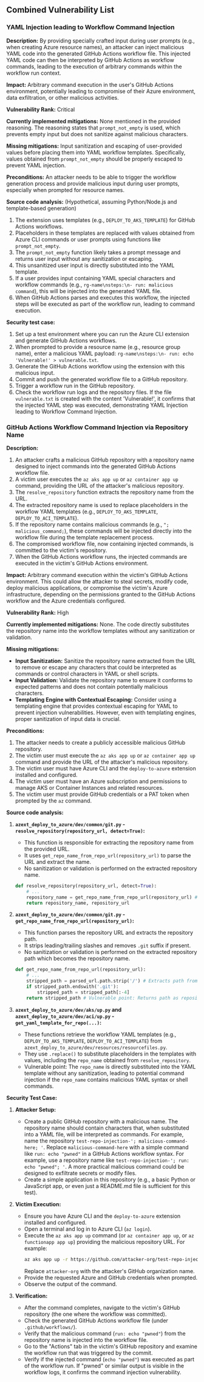## Combined Vulnerability List

### YAML Injection leading to Workflow Command Injection

**Description:**
By providing specially crafted input during user prompts (e.g., when creating Azure resource names), an attacker can inject malicious YAML code into the generated GitHub Actions workflow file. This injected YAML code can then be interpreted by GitHub Actions as workflow commands, leading to the execution of arbitrary commands within the workflow run context.

**Impact:**
Arbitrary command execution in the user's GitHub Actions environment, potentially leading to compromise of their Azure environment, data exfiltration, or other malicious activities.

**Vulnerability Rank:**
Critical

**Currently implemented mitigations:**
None mentioned in the provided reasoning. The reasoning states that `prompt_not_empty` is used, which prevents empty input but does not sanitize against malicious characters.

**Missing mitigations:**
Input sanitization and escaping of user-provided values before placing them into YAML workflow templates. Specifically, values obtained from `prompt_not_empty` should be properly escaped to prevent YAML injection.

**Preconditions:**
An attacker needs to be able to trigger the workflow generation process and provide malicious input during user prompts, especially when prompted for resource names.

**Source code analysis:**
(Hypothetical, assuming Python/Node.js and template-based generation)
1. The extension uses templates (e.g., `DEPLOY_TO_AKS_TEMPLATE`) for GitHub Actions workflows.
2. Placeholders in these templates are replaced with values obtained from Azure CLI commands or user prompts using functions like `prompt_not_empty`.
3. The `prompt_not_empty` function likely takes a prompt message and returns user input without any sanitization or escaping.
4. This unsanitized user input is directly substituted into the YAML template.
5. If a user provides input containing YAML special characters and workflow commands (e.g., `rg-name\nsteps:\n- run: malicious command`), this will be injected into the generated YAML file.
6. When GitHub Actions parses and executes this workflow, the injected steps will be executed as part of the workflow run, leading to command execution.

**Security test case:**
1. Set up a test environment where you can run the Azure CLI extension and generate GitHub Actions workflows.
2. When prompted to provide a resource name (e.g., resource group name), enter a malicious YAML payload: `rg-name\nsteps:\n- run: echo 'Vulnerable!' > vulnerable.txt`.
3. Generate the GitHub Actions workflow using the extension with this malicious input.
4. Commit and push the generated workflow file to a GitHub repository.
5. Trigger a workflow run in the GitHub repository.
6. Check the workflow run logs and the repository files. If the file `vulnerable.txt` is created with the content 'Vulnerable!', it confirms that the injected YAML step was executed, demonstrating YAML Injection leading to Workflow Command Injection.

### GitHub Actions Workflow Command Injection via Repository Name

**Description:**
1. An attacker crafts a malicious GitHub repository with a repository name designed to inject commands into the generated GitHub Actions workflow file.
2. A victim user executes the `az aks app up` or `az container app up` command, providing the URL of the attacker's malicious repository.
3. The `resolve_repository` function extracts the repository name from the URL.
4. The extracted repository name is used to replace placeholders in the workflow YAML templates (e.g., `DEPLOY_TO_AKS_TEMPLATE`, `DEPLOY_TO_ACI_TEMPLATE`).
5. If the repository name contains malicious commands (e.g., `"; malicious_command;`), these commands will be injected directly into the workflow file during the template replacement process.
6. The compromised workflow file, now containing injected commands, is committed to the victim's repository.
7. When the GitHub Actions workflow runs, the injected commands are executed in the victim's GitHub Actions environment.

**Impact:**
Arbitrary command execution within the victim's GitHub Actions environment. This could allow the attacker to steal secrets, modify code, deploy malicious applications, or compromise the victim's Azure infrastructure, depending on the permissions granted to the GitHub Actions workflow and the Azure credentials configured.

**Vulnerability Rank:**
High

**Currently implemented mitigations:**
None. The code directly substitutes the repository name into the workflow templates without any sanitization or validation.

**Missing mitigations:**
- **Input Sanitization:** Sanitize the repository name extracted from the URL to remove or escape any characters that could be interpreted as commands or control characters in YAML or shell scripts.
- **Input Validation:** Validate the repository name to ensure it conforms to expected patterns and does not contain potentially malicious characters.
- **Templating Engine with Contextual Escaping:** Consider using a templating engine that provides contextual escaping for YAML to prevent injection vulnerabilities. However, even with templating engines, proper sanitization of input data is crucial.

**Preconditions:**
1. The attacker needs to create a publicly accessible malicious GitHub repository.
2. The victim user must execute the `az aks app up` or `az container app up` command and provide the URL of the attacker's malicious repository.
3. The victim user must have Azure CLI and the `deploy-to-azure` extension installed and configured.
4. The victim user must have an Azure subscription and permissions to manage AKS or Container Instances and related resources.
5. The victim user must provide GitHub credentials or a PAT token when prompted by the `az` command.

**Source code analysis:**
1. **`azext_deploy_to_azure/dev/common/git.py` - `resolve_repository(repository_url, detect=True)`:**
   - This function is responsible for extracting the repository name from the provided URL.
   - It uses `get_repo_name_from_repo_url(repository_url)` to parse the URL and extract the name.
   - No sanitization or validation is performed on the extracted repository name.

    ```python
    def resolve_repository(repository_url, detect=True):
        # ...
        repository_name = get_repo_name_from_repo_url(repository_url) # Vulnerable point: No sanitization here
        return repository_name, repository_url
    ```

2. **`azext_deploy_to_azure/dev/common/git.py` - `get_repo_name_from_repo_url(repository_url)`:**
   - This function parses the repository URL and extracts the repository path.
   - It strips leading/trailing slashes and removes `.git` suffix if present.
   - No sanitization or validation is performed on the extracted repository path which becomes the repository name.

    ```python
    def get_repo_name_from_repo_url(repository_url):
        # ...
        stripped_path = parsed_url.path.strip('/') # Extracts path from URL
        if stripped_path.endswith('.git'):
            stripped_path = stripped_path[:-4]
        return stripped_path # Vulnerable point: Returns path as repository name without sanitization
    ```

3. **`azext_deploy_to_azure/dev/aks/up.py` and `azext_deploy_to_azure/dev/aci/up.py` - `get_yaml_template_for_repo(...)`:**
   - These functions retrieve the workflow YAML templates (e.g., `DEPLOY_TO_AKS_TEMPLATE`, `DEPLOY_TO_ACI_TEMPLATE`) from `azext_deploy_to_azure/dev/resources/resourcefiles.py`.
   - They use `.replace()` to substitute placeholders in the templates with values, including the `repo_name` obtained from `resolve_repository`.
   - Vulnerable point: The `repo_name` is directly substituted into the YAML template without any sanitization, leading to potential command injection if the `repo_name` contains malicious YAML syntax or shell commands.


**Security Test Case:**
1. **Attacker Setup:**
    - Create a public GitHub repository with a malicious name. The repository name should contain characters that, when substituted into a YAML file, will be interpreted as commands. For example, name the repository `test-repo-injection-'; malicious-command-here; '`. Replace `malicious-command-here` with a simple command like `run: echo "pwned"` in a GitHub Actions workflow syntax. For example, use a repository name like `test-repo-injection-'; run: echo "pwned"; '`. A more practical malicious command could be designed to exfiltrate secrets or modify files.
    - Create a simple application in this repository (e.g., a basic Python or JavaScript app, or even just a README.md file is sufficient for this test).

2. **Victim Execution:**
    - Ensure you have Azure CLI and the `deploy-to-azure` extension installed and configured.
    - Open a terminal and log in to Azure CLI (`az login`).
    - Execute the `az aks app up` command (or `az container app up`, or `az functionapp app up`) providing the malicious repository URL. For example:
      ```bash
      az aks app up -r https://github.com/attacker-org/test-repo-injection-'; run: echo "pwned"; '
      ```
      Replace `attacker-org` with the attacker's GitHub organization name.
    - Provide the requested Azure and GitHub credentials when prompted.
    - Observe the output of the command.

3. **Verification:**
    - After the command completes, navigate to the victim's GitHub repository (the one where the workflow was committed).
    - Check the generated GitHub Actions workflow file (under `.github/workflows/`).
    - Verify that the malicious command (`run: echo "pwned"`) from the repository name is injected into the workflow file.
    - Go to the "Actions" tab in the victim's GitHub repository and examine the workflow run that was triggered by the commit.
    - Verify if the injected command (`echo "pwned"`) was executed as part of the workflow run. If "pwned" or similar output is visible in the workflow logs, it confirms the command injection vulnerability.